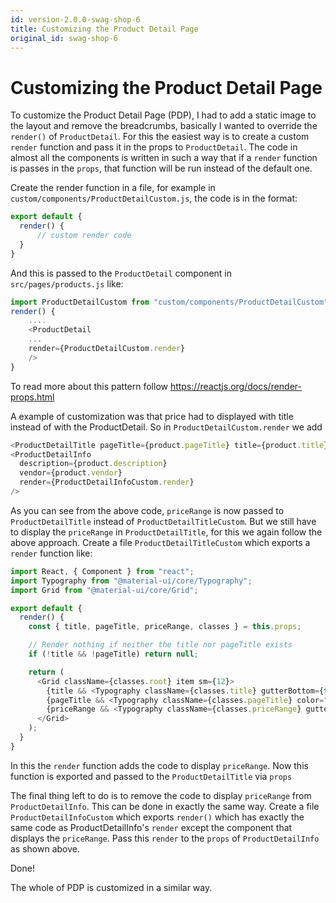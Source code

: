 ```yaml
---
id: version-2.0.0-swag-shop-6
title: Customizing the Product Detail Page
original_id: swag-shop-6
---
```


# Customizing the Product Detail Page

To customize the Product Detail Page (PDP), I had to add a static image to the layout and remove the breadcrumbs, basically I wanted to override the `render()` of `ProductDetail`. For this the easiest way is to create a custom `render` function and pass it in the props to `ProductDetail`. The code in almost all the components is written in such a way that if a `render` function is passes in the `props`, that function will be run instead of the default one.

Create the render function in a file, for example in `custom/components/ProductDetailCustom.js`, the code is in the format:

```javascript
export default {
  render() {
      // custom render code
  }
}
```
And this is passed to the `ProductDetail` component in `src/pages/products.js` like:

```javascript
import ProductDetailCustom from "custom/components/ProductDetailCustom";
render() {
    ....
    <ProductDetail
    ...
    render={ProductDetailCustom.render}
    />
}
```
To read more about this pattern follow https://reactjs.org/docs/render-props.html

A example of customization was that price had to displayed with title instead of with the ProductDetail. So in `ProductDetailCustom.render` we add

```javascript
<ProductDetailTitle pageTitle={product.pageTitle} title={product.title} priceRange={productPrice.displayPrice} render={ProductDetailTitleCustom.render}/>
<ProductDetailInfo
  description={product.description}
  vendor={product.vendor}
  render={ProductDetailInfoCustom.render}
/>
```

As you can see from the above code, `priceRange` is now passed to `ProductDetailTitle` instead of `ProductDetailTitleCustom`.
But we still have to display the `priceRange` in `ProductDetailTitle`, for this we again follow the above approach.
Create a file `ProductDetailTitleCustom` which exports a `render` function like:

```javascript
import React, { Component } from "react";
import Typography from "@material-ui/core/Typography";
import Grid from "@material-ui/core/Grid";

export default {
  render() {
    const { title, pageTitle, priceRange, classes } = this.props;

    // Render nothing if neither the title nor pageTitle exists
    if (!title && !pageTitle) return null;

    return (
      <Grid className={classes.root} item sm={12}>
        {title && <Typography className={classes.title} gutterBottom={true} variant="display2">{title}</Typography>}
        {pageTitle && <Typography className={classes.pageTitle} color="primary" component="h2" variant="title">{pageTitle}</Typography>}
        {priceRange && <Typography className={classes.priceRange} gutterBottom={true} variant="display2">{priceRange}</Typography>}
      </Grid>
    );
  }
}
```
In this the `render` function adds the code to display `priceRange`. Now this function is exported and passed to the `ProductDetailTitle` via `props`

The final thing left to do is to remove the code to display `priceRange` from `ProductDetailInfo`. This can be done in exactly the same way.
Create a file `ProductDetailInfoCustom` which exports `render()` which has exactly the same code as ProductDetailInfo's `render` except the component that displays the `priceRange`. Pass this `render` to the `props` of `ProductDetailInfo` as shown above.

Done!

The whole of PDP is customized in a similar way.